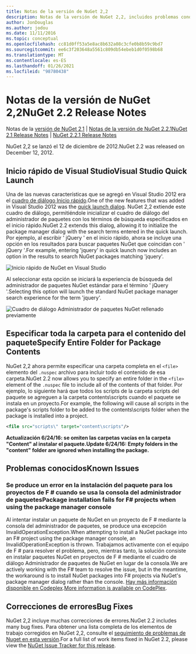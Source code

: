 ```yaml
---
title: Notas de la versión de NuGet 2,2
description: Notas de la versión de NuGet 2,2, incluidos problemas conocidos, correcciones de errores, características agregadas y DCR.
author: JonDouglas
ms.author: jodou
ms.date: 11/11/2016
ms.topic: conceptual
ms.openlocfilehash: cc81d0ff53a5e8ac8b632a08c3cfe0b8b59c9bd7
ms.sourcegitcommit: ee6c3f203648a5561c809db54ebeb1d0f0598b68
ms.translationtype: MT
ms.contentlocale: es-ES
ms.lasthandoff: 01/26/2021
ms.locfileid: "98780438"
---
```

# <a name="nuget-22-release-notes"></a><span data-ttu-id="94f47-103">Notas de la versión de NuGet 2,2</span><span class="sxs-lookup"><span data-stu-id="94f47-103">NuGet 2.2 Release Notes</span></span>

<span data-ttu-id="94f47-104">Notas de la [versión de NuGet 2,1](../release-notes/nuget-2.1.md)  |  [Notas de la versión de NuGet 2.2.1](../release-notes/nuget-2.2.1.md)</span><span class="sxs-lookup"><span data-stu-id="94f47-104">[NuGet 2.1 Release Notes](../release-notes/nuget-2.1.md) | [NuGet 2.2.1 Release Notes](../release-notes/nuget-2.2.1.md)</span></span>

<span data-ttu-id="94f47-105">NuGet 2,2 se lanzó el 12 de diciembre de 2012.</span><span class="sxs-lookup"><span data-stu-id="94f47-105">NuGet 2.2 was released on December 12, 2012.</span></span>

## <a name="visual-studio-quick-launch"></a><span data-ttu-id="94f47-106">Inicio rápido de Visual Studio</span><span class="sxs-lookup"><span data-stu-id="94f47-106">Visual Studio Quick Launch</span></span>
<span data-ttu-id="94f47-107">Una de las nuevas características que se agregó en Visual Studio 2012 era el [cuadro de diálogo Inicio rápido](/visualstudio/ide/reference/quick-launch-environment-options-dialog-box).</span><span class="sxs-lookup"><span data-stu-id="94f47-107">One of the new features that was added in Visual Studio 2012 was the [quick launch dialog](/visualstudio/ide/reference/quick-launch-environment-options-dialog-box).</span></span> <span data-ttu-id="94f47-108">NuGet 2,2 extiende este cuadro de diálogo, permitiéndole inicializar el cuadro de diálogo del administrador de paquetes con los términos de búsqueda especificados en el inicio rápido.</span><span class="sxs-lookup"><span data-stu-id="94f47-108">NuGet 2.2 extends this dialog, allowing it to initialize the package manager dialog with the search terms entered in the quick launch.</span></span> <span data-ttu-id="94f47-109">Por ejemplo, al escribir ' jQuery ' en el inicio rápido, ahora se incluye una opción en los resultados para buscar paquetes NuGet que coincidan con ' jQuery '.</span><span class="sxs-lookup"><span data-stu-id="94f47-109">For example, entering 'jquery' in quick launch now includes an option in the results to search NuGet packages matching 'jquery'.</span></span>

![Inicio rápido de NuGet en Visual Studio](./media/quick-launch.png)

<span data-ttu-id="94f47-111">Al seleccionar esta opción se iniciará la experiencia de búsqueda del administrador de paquetes NuGet estándar para el término ' jQuery '.</span><span class="sxs-lookup"><span data-stu-id="94f47-111">Selecting this option will launch the standard NuGet package manager search experience for the term 'jquery'.</span></span>

![Cuadro de diálogo Administrador de paquetes NuGet rellenado previamente](./media/pkg-mgr-search-from-quick-launch.png)

## <a name="specify-entire-folder-for-package-contents"></a><span data-ttu-id="94f47-113">Especificar toda la carpeta para el contenido del paquete</span><span class="sxs-lookup"><span data-stu-id="94f47-113">Specify Entire Folder for Package Contents</span></span>
<span data-ttu-id="94f47-114">NuGet 2,2 ahora permite especificar una carpeta completa en el `<file>` elemento del `.nuspec` archivo para incluir todo el contenido de esa carpeta.</span><span class="sxs-lookup"><span data-stu-id="94f47-114">NuGet 2.2 now allows you to specify an entire folder in the `<file>` element of the `.nuspec` file to include all of the contents of that folder.</span></span> <span data-ttu-id="94f47-115">Por ejemplo, lo siguiente hará que todos los scripts de la carpeta scripts del paquete se agreguen a la carpeta contents\scripts cuando el paquete se instala en un proyecto.</span><span class="sxs-lookup"><span data-stu-id="94f47-115">For example, the following will cause all scripts in the package's scripts folder to be added to the contents\scripts folder when the package is installed into a project.</span></span>

```xml
<file src="scripts\" target="content\scripts"/>
```

<span data-ttu-id="94f47-116">**Actualización 6/24/16: se omiten las carpetas vacías en la carpeta "Content" al instalar el paquete.**</span><span class="sxs-lookup"><span data-stu-id="94f47-116">**Update 6/24/16: Empty folders in the "content" folder are ignored when installing the package.**</span></span>

## <a name="known-issues"></a><span data-ttu-id="94f47-117">Problemas conocidos</span><span class="sxs-lookup"><span data-stu-id="94f47-117">Known Issues</span></span>

### <a name="package-installation-fails-for-f-projects-when-using-the-package-manager-console"></a><span data-ttu-id="94f47-118">Se produce un error en la instalación del paquete para los proyectos de F # cuando se usa la consola del administrador de paquetes</span><span class="sxs-lookup"><span data-stu-id="94f47-118">Package installation fails for F# projects when using the package manager console</span></span>
<span data-ttu-id="94f47-119">Al intentar instalar un paquete de NuGet en un proyecto de F # mediante la consola del administrador de paquetes, se produce una excepción InvalidOperationException.</span><span class="sxs-lookup"><span data-stu-id="94f47-119">When attempting to install a NuGet package into an F# project using the package manager console, an InvalidOperationException is thrown.</span></span> <span data-ttu-id="94f47-120">Trabajamos activamente con el equipo de F # para resolver el problema, pero, mientras tanto, la solución consiste en instalar paquetes NuGet en proyectos de F # mediante el cuadro de diálogo Administrador de paquetes de NuGet en lugar de la consola.</span><span class="sxs-lookup"><span data-stu-id="94f47-120">We are actively working with the F# team to resolve the issue, but in the meantime, the workaround is to install NuGet packages into F# projects via NuGet's package manager dialog rather than the console.</span></span> <span data-ttu-id="94f47-121">[Hay más información disponible en Codeplex](http://nuget.codeplex.com/workitem/2873).</span><span class="sxs-lookup"><span data-stu-id="94f47-121">[More information is available on CodePlex](http://nuget.codeplex.com/workitem/2873).</span></span>


## <a name="bug-fixes"></a><span data-ttu-id="94f47-122">Correcciones de errores</span><span class="sxs-lookup"><span data-stu-id="94f47-122">Bug Fixes</span></span>
<span data-ttu-id="94f47-123">NuGet 2,2 incluye muchas correcciones de errores.</span><span class="sxs-lookup"><span data-stu-id="94f47-123">NuGet 2.2 includes many bug fixes.</span></span> <span data-ttu-id="94f47-124">Para obtener una lista completa de los elementos de trabajo corregidos en NuGet 2,2, consulte el [seguimiento de problemas de Nuget en esta versión](http://nuget.codeplex.com/workitem/list/advanced?keyword=&status=Closed&type=All&priority=All&release=NuGet%202.2&assignedTo=All&component=All&sortField=LastUpdatedDate&sortDirection=Descending&page=0).</span><span class="sxs-lookup"><span data-stu-id="94f47-124">For a full list of work items fixed in NuGet 2.2, please view the [NuGet Issue Tracker for this release](http://nuget.codeplex.com/workitem/list/advanced?keyword=&status=Closed&type=All&priority=All&release=NuGet%202.2&assignedTo=All&component=All&sortField=LastUpdatedDate&sortDirection=Descending&page=0).</span></span>
